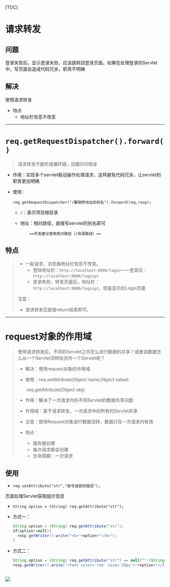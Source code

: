 [TOC]

# 请求转发

## 问题

登录失败后，显示登录失败，应该跳转回登录页面。如果在处理登录的Servlet中，写页面会造成代码冗余，职责不明确

## 解决

使用请求转发

- 特点
  - 地址栏信息不改变



------



# `req.getRequestDispatcher().forward()`

> 请求转发不能形成循环链，回报500错误

- 作用：实现多个servlet联动操作处理请求，这样避免代码冗余，让servlet的职责更加明确

- 使用：

  `req.getRequestDispatcher("/要跳转地址的别名").forward(req,resp);`

  - `/`：表示项目根目录
  
  - 地址：相对路径，直接写servlet的别名即可
  
     		==开发建议使用绝对路径（/资源路径）==

## 特点

> - 一起请求，浏览器地址栏信息不改变。
>   - 登陆地址栏：`http://localhost:8080/login`——登录后：`http://localhost:8080/loginyz`
>   - 登录失败，转发页面后，地址栏：`http://localhost:8080/loginyz`，但是显示的Login页面
>
> 注意：
>
> - 请求转发后直接return结束即可。



------



# request对象的作用域

> 使用请求转发后，不同的Servlet之间怎么进行数据的共享？或者说数据怎么从一个Servlet流转给另外一个Servlet呢？
>
> - 解决：使用request对象的作用域
>
> - 使用：req.setAttribute(Object name,Object value);
>
>   ​		 req.getAttribute(Object obj);
>
> - 作用：解决了一次请求内的不同Servlet的数据共享问题
>
> - 作用域：基于请求转发，一次请求中的所有的Servlet共享
>
> - 注意：使用Request对象进行数据流转，数据只在一次请求内有效
>
> - 特点：
>
>   - 服务器创建
>   - 每次请求都会创建
>   - 生命周期：一次请求

## 使用

- `req.setAttribute("str","账号或密码错误");`

页面处理Servlet获取提示信息

- `String option = (String) req.getAttribute("str");`

- 方式一：

  ```java
  String option = (String) req.getAttribute("str");
  if(option!=null){
  	resp.getWriter().write("<b>"+option+"</b>");
  }
  ```

- 方式二：

  ```java
  String option = (String) req.getAttribute("str") == null?"":(String) req.getAttribute("str");
  resp.getWriter().write("<font color='red' size='20px'>"+option+"</font>");
          
  ```

  

![](https://note.youdao.com/yws/api/personal/file/FC73921A39974346867DAE0FE5691866?method=download&shareKey=ec5e3900a7181de564aa2c569b6d3609)

